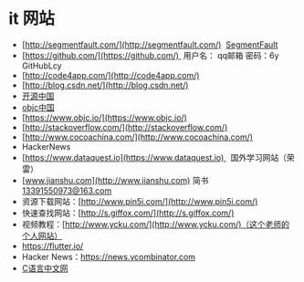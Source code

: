 # it 网站

*   [http://segmentfault.com/](http://segmentfault.com/)  [SegmentFault](http://segmentfault.com/)
*   [https://github.com/](https://github.com/)  用户名： qq邮箱 密码：6y GitHubLcy
*   [http://code4app.com/](http://code4app.com/)
*   [http://blog.csdn.net/](http://blog.csdn.net/)   
*   [开源中国](http://www.oschina.net/)  
*   [objc中国](http://www.objccn.io/)  
*   [https://www.objc.io/](https://www.objc.io/)
*   [http://stackoverflow.com/](http://stackoverflow.com/)
*   [http://www.cocoachina.com/](http://www.cocoachina.com/)
*   HackerNews
*   [https://www.dataquest.io](https://www.dataquest.io)   国外学习网站（荣雷）
*   [www.jianshu.com](http://www.jianshu.com) 简书 [13391550973@163.com](mailto:13391550973@163.com) 
*   资源下载网站：[http://www.pin5i.com/](http://www.pin5i.com/)
*   快速查找网站：[http://s.giffox.com/](http://s.giffox.com/)
*   视频教程：[http://www.ycku.com/](http://www.ycku.com/)（这个老师的个人网站）
* https://flutter.io/ 
* Hacker News：https://news.ycombinator.com
* [C语言中文网](http://c.biancheng.net/)
